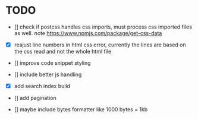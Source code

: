 # TODO

- [] check if postcss handles css imports, must process css imported files as well. note https://www.npmjs.com/package/get-css-data

- [x] reajust line numbers in html css error, currently the lines are based on the css read and not the whole html file

- [] improve code snippet styling

- [] include better js handling

- [x] add search index build

- [] add pagination

- [] maybe include bytes formatter like 1000 bytes = 1kb

